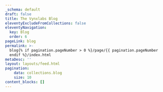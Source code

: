 ```yaml
---
_schema: default
draft: false
title: The Vynxlabs Blog
eleventyExcludeFromCollections: false
eleventyNavigation:
  key: Blog
  order: 6
pageLink: blog
permalink: >-
  blog{% if pagination.pageNumber > 0 %}/page/{{ pagination.pageNumber }}{%
  endif %}/index.html
metaDesc: ''
layout: layouts/feed.html
pagination:
    data: collections.blog
    size: 10
content_blocks: []
---
```


